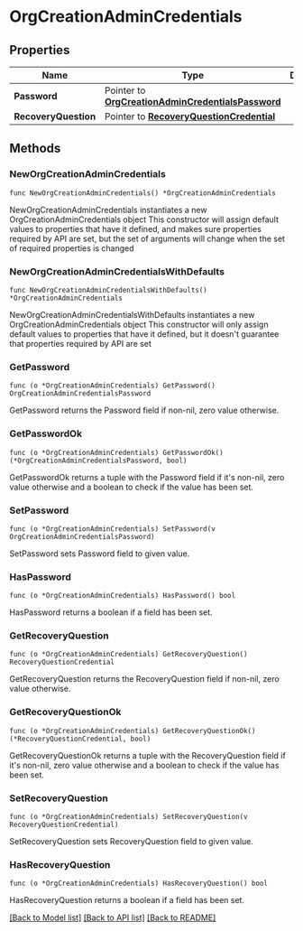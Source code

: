 # OrgCreationAdminCredentials

## Properties

Name | Type | Description | Notes
------------ | ------------- | ------------- | -------------
**Password** | Pointer to [**OrgCreationAdminCredentialsPassword**](OrgCreationAdminCredentialsPassword.md) |  | [optional] 
**RecoveryQuestion** | Pointer to [**RecoveryQuestionCredential**](RecoveryQuestionCredential.md) |  | [optional] 

## Methods

### NewOrgCreationAdminCredentials

`func NewOrgCreationAdminCredentials() *OrgCreationAdminCredentials`

NewOrgCreationAdminCredentials instantiates a new OrgCreationAdminCredentials object
This constructor will assign default values to properties that have it defined,
and makes sure properties required by API are set, but the set of arguments
will change when the set of required properties is changed

### NewOrgCreationAdminCredentialsWithDefaults

`func NewOrgCreationAdminCredentialsWithDefaults() *OrgCreationAdminCredentials`

NewOrgCreationAdminCredentialsWithDefaults instantiates a new OrgCreationAdminCredentials object
This constructor will only assign default values to properties that have it defined,
but it doesn't guarantee that properties required by API are set

### GetPassword

`func (o *OrgCreationAdminCredentials) GetPassword() OrgCreationAdminCredentialsPassword`

GetPassword returns the Password field if non-nil, zero value otherwise.

### GetPasswordOk

`func (o *OrgCreationAdminCredentials) GetPasswordOk() (*OrgCreationAdminCredentialsPassword, bool)`

GetPasswordOk returns a tuple with the Password field if it's non-nil, zero value otherwise
and a boolean to check if the value has been set.

### SetPassword

`func (o *OrgCreationAdminCredentials) SetPassword(v OrgCreationAdminCredentialsPassword)`

SetPassword sets Password field to given value.

### HasPassword

`func (o *OrgCreationAdminCredentials) HasPassword() bool`

HasPassword returns a boolean if a field has been set.

### GetRecoveryQuestion

`func (o *OrgCreationAdminCredentials) GetRecoveryQuestion() RecoveryQuestionCredential`

GetRecoveryQuestion returns the RecoveryQuestion field if non-nil, zero value otherwise.

### GetRecoveryQuestionOk

`func (o *OrgCreationAdminCredentials) GetRecoveryQuestionOk() (*RecoveryQuestionCredential, bool)`

GetRecoveryQuestionOk returns a tuple with the RecoveryQuestion field if it's non-nil, zero value otherwise
and a boolean to check if the value has been set.

### SetRecoveryQuestion

`func (o *OrgCreationAdminCredentials) SetRecoveryQuestion(v RecoveryQuestionCredential)`

SetRecoveryQuestion sets RecoveryQuestion field to given value.

### HasRecoveryQuestion

`func (o *OrgCreationAdminCredentials) HasRecoveryQuestion() bool`

HasRecoveryQuestion returns a boolean if a field has been set.


[[Back to Model list]](../README.md#documentation-for-models) [[Back to API list]](../README.md#documentation-for-api-endpoints) [[Back to README]](../README.md)


